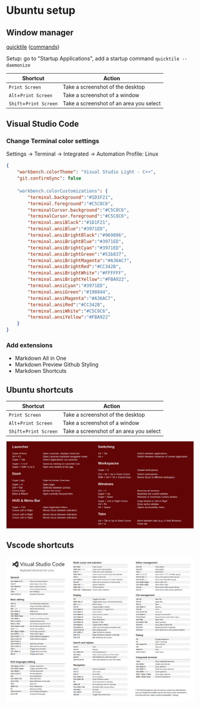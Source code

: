 # Ubuntu setup

## Window manager

[quicktile](https://github.com/ssokolow/quicktile) ([commands](http://ssokolow.com/quicktile/commands.html))

Setup: go to "Startup Applications", add a startup command `quicktile --daemonize`

Shortcut | Action 
---------|----------
 `Print Screen` | Take a screenshot of the desktop 
 `Alt`+`Print Screen` | Take a screenshot of a window
 `Shift`+`Print Screen` | Take a screenshot of an area you select 

 ## Visual Studio Code

 ### Change Terminal color settings

Settings -> Terminal -> Integrated -> Automation Profile: Linux

```json
{
    "workbench.colorTheme": "Visual Studio Light - C++",
    "git.confirmSync": false

    "workbench.colorCustomizations": {
        "terminal.background":"#1D1F21",
        "terminal.foreground":"#C5C8C6",
        "terminalCursor.background":"#C5C8C6",
        "terminalCursor.foreground":"#C5C8C6",
        "terminal.ansiBlack":"#1D1F21",
        "terminal.ansiBlue":"#3971ED",
        "terminal.ansiBrightBlack":"#969896",
        "terminal.ansiBrightBlue":"#3971ED",
        "terminal.ansiBrightCyan":"#3971ED",
        "terminal.ansiBrightGreen":"#51b837",
        "terminal.ansiBrightMagenta":"#A36AC7",
        "terminal.ansiBrightRed":"#CC342B",
        "terminal.ansiBrightWhite":"#FFFFFF",
        "terminal.ansiBrightYellow":"#FBA922",
        "terminal.ansiCyan":"#3971ED",
        "terminal.ansiGreen":"#198844",
        "terminal.ansiMagenta":"#A36AC7",
        "terminal.ansiRed":"#CC342B",
        "terminal.ansiWhite":"#C5C8C6",
        "terminal.ansiYellow":"#FBA922"
    }
}
```

### Add extensions

- Markdown All in One
- Markdown Preview Github Styling
- Markdown Shortcuts

## Ubuntu shortcuts

Shortcut | Action 
---------|----------
 `Print Screen` | Take a screenshot of the desktop 
 `Alt`+`Print Screen` | Take a screenshot of a window
 `Shift`+`Print Screen` | Take a screenshot of an area you select 

 ![ubuntu-shortcuts.jpg](/ubuntu-shortcuts.jpg)

 ## Vscode shortcuts

![vscode-shortcuts.png](/vscode-shortcuts.png)
